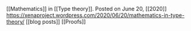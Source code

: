 [[Mathematics]] in [[Type theory]]. Posted on June 20, [[2020]] https://xenaproject.wordpress.com/2020/06/20/mathematics-in-type-theory/ [[blog posts]] [[Proofs]]